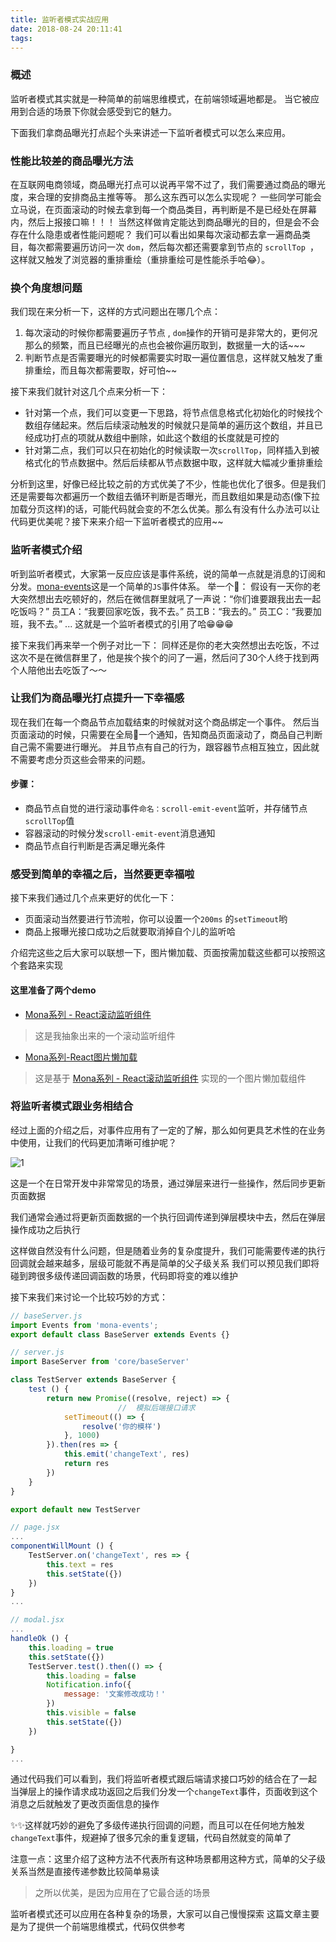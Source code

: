 ```yaml
---
title: 监听者模式实战应用
date: 2018-08-24 20:11:41
tags:
---
```


### 概述
监听者模式其实就是一种简单的前端思维模式，在前端领域遍地都是。
当它被应用到合适的场景下你就会感受到它的魅力。

下面我们拿商品曝光打点起个头来讲述一下监听者模式可以怎么来应用。

### 性能比较差的商品曝光方法
在互联网电商领域，商品曝光打点可以说再平常不过了，我们需要通过商品的曝光度，来合理的安排商品主推等等。
那么这东西可以怎么实现呢？
一些同学可能会立马说，在页面滚动的时候去拿到每一个商品类目，再判断是不是已经处在屏幕内，然后上报接口嘛！！！
当然这样做肯定能达到商品曝光的目的，但是会不会存在什么隐患或者性能问题呢？
我们可以看出如果每次滚动都去拿一遍商品类目，每次都需要遍历访问一次 `dom`，然后每次都还需要拿到节点的 `scrollTop `，这样就又触发了浏览器的重排重绘（重排重绘可是性能杀手哈😂）。

### 换个角度想问题
我们现在来分析一下，这样的方式问题出在哪几个点：
1. 每次滚动的时候你都需要遍历子节点 , `dom`操作的开销可是非常大的，更何况那么的频繁，而且已经曝光的点也会被你遍历取到，数据量一大的话~~~
2. 判断节点是否需要曝光的时候都需要实时取一遍位置信息，这样就又触发了重排重绘，而且每次都需要取，好可怕~~

接下来我们就针对这几个点来分析一下：
- 针对第一个点，我们可以变更一下思路，将节点信息格式化初始化的时候找个数组存储起来。然后后续滚动触发的时候就只是简单的遍历这个数组，并且已经成功打点的项就从数组中删除，如此这个数组的长度就是可控的
- 针对第二点，我们可以只在初始化的时候读取一次`scrollTop`，同样插入到被格式化的节点数据中。然后后续都从节点数据中取，这样就大幅减少重排重绘

分析到这里，好像已经比较之前的方式优美了不少，性能也优化了很多。但是我们还是需要每次都遍历一个数组去循环判断是否曝光，而且数组如果是动态(像下拉加载分页这样)的话，可能代码就会变的不怎么优美。那么有没有什么办法可以让代码更优美呢？接下来来介绍一下监听者模式的应用~~

### 监听者模式介绍
听到监听者模式，大家第一反应应该是事件系统，说的简单一点就是消息的订阅和分发。[mona-events](https://www.npmjs.com/package/mona-events)这是一个简单的`JS`事件体系。
举一个🌰：
假设有一天你的老大突然想出去吃顿好的，然后在微信群里就吼了一声说：“你们谁要跟我出去一起吃饭吗？”
员工A：“我要回家吃饭，我不去。”
员工B：“我去的。”
员工C：“我要加班，我不去。”
...
这就是一个监听者模式的引用了哈😁😁😁

接下来我们再来举一个例子对比一下：
同样还是你的老大突然想出去吃饭，不过这次不是在微信群里了，他是挨个挨个的问了一遍，然后问了30个人终于找到两个人陪他出去吃饭了～～

### 让我们为商品曝光打点提升一下幸福感
现在我们在每一个商品节点加载结束的时候就对这个商品绑定一个事件。
然后当页面滚动的时候，只需要在全局📢一个通知，告知商品页面滚动了，商品自己判断自己需不需要进行曝光。
并且节点有自己的行为，跟容器节点相互独立，因此就不需要考虑分页这些会带来的问题。

#### 步骤：
- 商品节点自觉的进行滚动事件`命名：scroll-emit-event`监听，并存储节点`scrollTop`值
- 容器滚动的时候分发`scroll-emit-event`消息通知
- 商品节点自行判断是否满足曝光条件


### 感受到简单的幸福之后，当然要更幸福啦
接下来我们通过几个点来更好的优化一下：
- 页面滚动当然要进行节流啦，你可以设置一个`200ms` 的`setTimeout`哟
- 商品上报曝光接口成功之后就要取消掉自个儿的监听哈

介绍完这些之后大家可以联想一下，图片懒加载、页面按需加载这些都可以按照这个套路来实现

#### 这里准备了两个demo

- [Mona系列 - React滚动监听组件](https://www.npmjs.com/package/mor-scroll-watcher)
> 这是我抽象出来的一个滚动监听组件

- [Mona系列-React图片懒加载](https://www.npmjs.com/package/mor-lazyload-img)
> 这是基于 [Mona系列 - React滚动监听组件](https://www.npmjs.com/package/mor-scroll-watcher) 实现的一个图片懒加载组件

### 将监听者模式跟业务相结合
经过上面的介绍之后，对事件应用有了一定的了解，那么如何更具艺术性的在业务中使用，让我们的代码更加清晰可维护呢？

![1](http://static.monajs.cn/example/events.gif)

这是一个在日常开发中非常常见的场景，通过弹层来进行一些操作，然后同步更新页面数据

我们通常会通过将更新页面数据的一个执行回调传递到弹层模块中去，然后在弹层操作成功之后执行

这样做自然没有什么问题，但是随着业务的复杂度提升，我们可能需要传递的执行回调就会越来越多，层级可能就不再是简单的父子级关系
我们可以预见我们即将碰到跨很多级传递回调函数的场景，代码即将变的难以维护

接下来我们来讨论一个比较巧妙的方式：
```js
// baseServer.js
import Events from 'mona-events';
export default class BaseServer extends Events {}
```

```js
// server.js
import BaseServer from 'core/baseServer'

class TestServer extends BaseServer {
	test () {
		return new Promise((resolve, reject) => {
                        //  模拟后端接口请求
			setTimeout(() => {
				resolve('你的模样')
			}, 1000)
		}).then(res => {
			this.emit('changeText', res)
			return res
		})
	}
}

export default new TestServer
```
```js
// page.jsx
...
componentWillMount () {
	TestServer.on('changeText', res => {
		this.text = res
		this.setState({})
	})
}
...
```
```js
// modal.jsx
...
handleOk () {
	this.loading = true
	this.setState({})
	TestServer.test().then(() => {
		this.loading = false
		Notification.info({
			message: '文案修改成功！'
		})
		this.visible = false
		this.setState({})
	})

}
...
```

通过代码我们可以看到，我们将监听者模式跟后端请求接口巧妙的结合在了一起
当弹层上的操作请求成功返回之后我们分发一个`changeText`事件，页面收到这个消息之后就触发了更改页面信息的操作

✨✨这样就巧妙的避免了多级传递执行回调的问题，而且可以在任何地方触发`changeText`事件，规避掉了很多冗余的重复逻辑，代码自然就变的简单了

注意一点：这里介绍了这种方法不代表所有这种场景都用这种方式，简单的父子级关系当然是直接传递参数比较简单易读

> 之所以优美，是因为应用在了它最合适的场景

监听者模式还可以应用在各种复杂的场景，大家可以自己慢慢探索
这篇文章主要是为了提供一个前端思维模式，代码仅供参考
